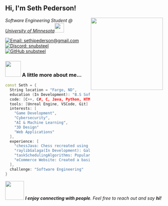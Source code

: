 <h2> Hi, I'm Seth Pederson! </h2>

<img align='right' src="https://media.giphy.com/media/26AHONQ79FdWZhAI0/giphy.gif" width="230">

<p><em>Software Engineering Student @ <a href="https://crk.umn.edu/academics/software-engineering/online">University of Minnesota</a><img src="https://media.giphy.com/media/WUlplcMpOCEmTGBtBW/giphy.gif" width="30">  
</em></p>

[![Email: sethjpederson@gmail.com](https://img.shields.io/badge/-Email-red?style=flat-square&logo=Gmail&logoColor=white)](mailto:sethjpederson@gmail.com)
[![Discord: snubsteel](https://img.shields.io/badge/-Discord-7289DA?style=flat-square&logo=Discord&logoColor=white)](https://discordapp.com/users/snubsteel)
[![GitHub snubsteel](https://img.shields.io/github/followers/snubsteel?label=follow&style=social)](https://github.com/snubsteel)

### <img src="https://media.giphy.com/media/VgCDAzcKvsR6OM0uWg/giphy.gif" width="50"> A little more about me...  

```cpp
const Seth = {
  String location = "Fargo, ND",
  education (In Development): "B.S Software Engineering, Minor in ITM & Cybersecurity",
  code: [C++, C#, C, Java, Python, HTML, CSS, Javascript, SQL],
  tools: [Unreal Engine, VSCode, Git]
  interests: [
    "Game Development",
    "Cybersecurity",
    "AI & Machine Learning",
    "3D Design"
    "Web Applications"
  ],
  experience: [
    "chessJava: Chess recreated using Java",
    "raylibGalaga(In Development): Galaga recreated using Raylib and C++",
    "taskSchedulingAlgorithms: Popular task scheduling algorithms recreated in Java"
    "eCommerce Website: Created a basic eCommerce website using HTML, CSS, and Javascript"
  ],
  challenge: "Software Engineering"
}
```

<img src="https://media.giphy.com/media/LnQjpWaON8nhr21vNW/giphy.gif" width="60"> <em><b>I enjoy connecting with people</b>. Feel free to reach out and say <b>hi!</b></em>
